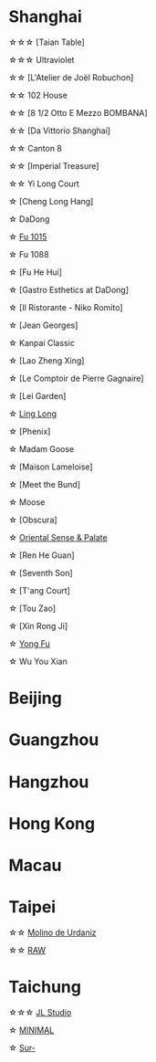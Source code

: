 # Shanghai
☆☆☆ [Taian Table]

☆☆☆ Ultraviolet

☆☆ [L'Atelier de Joël Robuchon]

☆☆ 102 House 

☆☆ [8 1/2 Otto E Mezzo BOMBANA] 

☆☆ [Da Vittorio Shanghai]

☆☆ Canton 8 

☆☆ [Imperial Treasure]

☆☆ Yi Long Court

☆ [Cheng Long Hang]

☆ DaDong

☆ [Fu 1015](https://www.instagram.com/p/DAgOlXKyTbt/?hl=en)

☆ Fu 1088

☆ [Fu He Hui]

☆ [Gastro Esthetics at DaDong]

☆ [Il Ristorante - Niko Romito]

☆ [Jean Georges]

☆ Kanpai Classic

☆ [Lao Zheng Xing]

☆ [Le Comptoir de Pierre Gagnaire]

☆ [Lei Garden]

☆ [Ling Long](https://www.instagram.com/p/DBawSo5RKkv/?hl=en)

☆ [Phenix]

☆ Madam Goose

☆ [Maison Lameloise]

☆ [Meet the Bund]

☆ Moose

☆ [Obscura]

☆ [Oriental Sense & Palate](https://www.instagram.com/p/DB07rVax2AK/?hl=en)

☆ [Ren He Guan]

☆ [Seventh Son]

☆ [T'ang Court]

☆ [Tou Zao]

☆ [Xin Rong Ji]

☆ [Yong Fu](https://www.instagram.com/p/DBwAz4UR7il/?hl=en)

☆ Wu You Xian

# Beijing

# Guangzhou

# Hangzhou

# Hong Kong

# Macau

# Taipei
☆☆ [Molino de Urdaniz](https://www.instagram.com/p/DBfqCCDRK1l/?hl=en)

☆☆ [RAW](https://www.instagram.com/p/DBax4xixDtt/?hl=en)

# Taichung
☆☆☆ [JL Studio](https://www.instagram.com/p/DBawymNxmJn/?hl=en)

☆ [MINIMAL](https://www.instagram.com/p/DBbqOm3vbKx/?hl=en)

☆ [Sur-](https://www.instagram.com/p/DBYeFaBpMFH/?hl=en)
